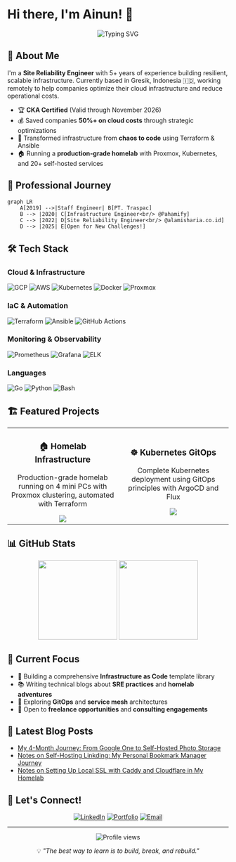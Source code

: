 # Hi there, I'm Ainun! 👋

<div align="center">
  <img src="https://readme-typing-svg.herokuapp.com?font=Fira+Code&pause=1000&color=2E9EF7&center=true&vCenter=true&width=435&lines=Site+Reliability+Engineer;Certified+Kubernetes+Administrator;Infrastructure+Automation+Expert;Homelab+Enthusiast" alt="Typing SVG" />
</div>

## 🚀 About Me

I'm a **Site Reliability Engineer** with 5+ years of experience building resilient, scalable infrastructure. Currently based in Gresik, Indonesia 🇮🇩, working remotely to help companies optimize their cloud infrastructure and reduce operational costs.

- 🏆 **CKA Certified** (Valid through November 2026)
- 💰 Saved companies **50%+ on cloud costs** through strategic optimizations
- 🔧 Transformed infrastructure from **chaos to code** using Terraform & Ansible
- 🏠 Running a **production-grade homelab** with Proxmox, Kubernetes, and 20+ self-hosted services

## 💼 Professional Journey

```mermaid
graph LR
    A[2019] -->|Staff Engineer| B[PT. Traspac]
    B --> |2020| C[Infrastructure Engineer<br/> @Pahamify]
    C --> |2022| D[Site Reliability Engineer<br/> @alamisharia.co.id]
    D --> |2025| E[Open for New Challenges!]
```

## 🛠️ Tech Stack

### Cloud & Infrastructure
![GCP](https://img.shields.io/badge/Google_Cloud-4285F4?style=for-the-badge&logo=google-cloud&logoColor=white)
![AWS](https://img.shields.io/badge/Amazon_AWS-232F3E?style=for-the-badge&logo=amazon-aws&logoColor=white)
![Kubernetes](https://img.shields.io/badge/kubernetes-326ce5.svg?&style=for-the-badge&logo=kubernetes&logoColor=white)
![Docker](https://img.shields.io/badge/Docker-2CA5E0?style=for-the-badge&logo=docker&logoColor=white)
![Proxmox](https://img.shields.io/badge/Proxmox-E57000?style=for-the-badge&logo=proxmox&logoColor=white)

### IaC & Automation
![Terraform](https://img.shields.io/badge/Terraform-7B42BC?style=for-the-badge&logo=terraform&logoColor=white)
![Ansible](https://img.shields.io/badge/Ansible-000000?style=for-the-badge&logo=ansible&logoColor=white)
![GitHub Actions](https://img.shields.io/badge/GitHub_Actions-2088FF?style=for-the-badge&logo=github-actions&logoColor=white)

### Monitoring & Observability
![Prometheus](https://img.shields.io/badge/Prometheus-000000?style=for-the-badge&logo=prometheus&labelColor=000000)
![Grafana](https://img.shields.io/badge/Grafana-F2F4F9?style=for-the-badge&logo=grafana&logoColor=orange&labelColor=F2F4F9)
![ELK](https://img.shields.io/badge/Elastic_Stack-005571?style=for-the-badge&logo=elasticstack&logoColor=white)

### Languages
![Go](https://img.shields.io/badge/Go-00ADD8?style=for-the-badge&logo=go&logoColor=white)
![Python](https://img.shields.io/badge/Python-FFD43B?style=for-the-badge&logo=python&logoColor=blue)
![Bash](https://img.shields.io/badge/Shell_Script-121011?style=for-the-badge&logo=gnu-bash&logoColor=white)

## 🏗️ Featured Projects

<table>
  <tr>
    <td align="center" width="50%">
      <h3>🏠 Homelab Infrastructure</h3>
      <p>Production-grade homelab running on 4 mini PCs with Proxmox clustering, automated with Terraform</p>
      <a href="https://github.com/abdullahainun/homelab-tf-proxmox">
        <img src="https://github-readme-stats.vercel.app/api/pin/?username=abdullahainun&repo=homelab-tf-proxmox&theme=dark" />
      </a>
    </td>
    <td align="center" width="50%">
      <h3>☸️ Kubernetes GitOps</h3>
      <p>Complete Kubernetes deployment using GitOps principles with ArgoCD and Flux</p>
      <a href="https://github.com/abdullahainun/homelab-k8s">
        <img src="https://github-readme-stats.vercel.app/api/pin/?username=abdullahainun&repo=homelab-k8s&theme=dark" />
      </a>
    </td>
  </tr>
</table>

## 📊 GitHub Stats

<div align="center">
  <img height="180em" src="https://github-readme-stats.vercel.app/api?username=abdullahainun&show_icons=true&theme=dark&include_all_commits=true&count_private=true"/>
  <img height="180em" src="https://github-readme-stats.vercel.app/api/top-langs/?username=abdullahainun&layout=compact&langs_count=7&theme=dark"/>
</div>

## 🎯 Current Focus

- 🔨 Building a comprehensive **Infrastructure as Code** template library
- 📚 Writing technical blogs about **SRE practices** and **homelab adventures**
- 🌱 Exploring **GitOps** and **service mesh** architectures
- 🤝 Open to **freelance opportunities** and **consulting engagements**

## 📝 Latest Blog Posts
<!-- BLOG-POST-LIST:START -->
- [My 4-Month Journey: From Google One to Self-Hosted Photo Storage](https://abdullahainun.site/posts/homelab/google-one-to-homelab-journey/)
- [Notes on Self-Hosting Linkding: My Personal Bookmark Manager Journey
](https://abdullahainun.site/posts/homelab/linkding-self-hosted-bookmark-manager/)
- [Notes on Setting Up Local SSL with Caddy and Cloudflare in My Homelab
](https://abdullahainun.site/posts/homelab/caddy-cloudflare-homelab-ssl-local-domain/)
<!-- BLOG-POST-LIST:END -->

## 🤝 Let's Connect!

<div align="center">
  
[![LinkedIn](https://img.shields.io/badge/LinkedIn-0077B5?style=for-the-badge&logo=linkedin&logoColor=white)](https://linkedin.com/in/abdullahainun)
[![Portfolio](https://img.shields.io/badge/Portfolio-255E63?style=for-the-badge&logo=About.me&logoColor=white)](https://abdullahainun.site)
[![Email](https://img.shields.io/badge/Email-D14836?style=for-the-badge&logo=gmail&logoColor=white)](mailto:abdullah.ainun4@gmail.com)

</div>

---

<div align="center">
  <img src="https://komarev.com/ghpvc/?username=abdullahainun&label=Profile%20views&color=0e75b6&style=flat" alt="Profile views" />
  
  <p>💡 <i>"The best way to learn is to build, break, and rebuild."</i></p>
</div>
